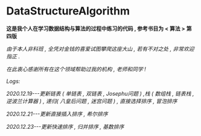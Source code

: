 # DataStructureAlgorithm
**这是我个人在学习数据结构与算法的过程中练习的代码 , 参考书目为 < 算法 > 第四版**  

*由于本人非科班 , 全凭对金钱的喜爱试图攀爬这座大山 , 若有不对之处 , 非常欢迎指正 .*
  
*在此衷心感谢所有在这个领域帮助过我的机构 , 老师和同学 !*  



*Logs:*  

*2020.12.19---更新链表 ( 单链表 , 双链表 , Josephu问题 ) ,栈 ( 数组栈 , 链表栈 , 逆波兰计算器 ) , 递归( 八皇后问题 , 迷宫问题 ) , 直接选择排序 , 冒泡排序*  

*2020.12.21---更新直接插入排序 , 希尔排序*  

*2020.12.23---更新快速排序 , 归并排序 , 基数排序*  

